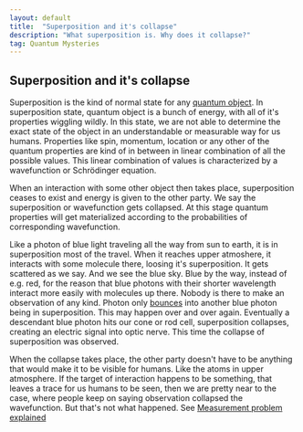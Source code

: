 ```yaml
---
layout: default
title:  "Superposition and it's collapse"
description: "What superposition is. Why does it collapse?"
tag: Quantum Mysteries
---
```


## Superposition and it's collapse

Superposition is the kind of normal state for any [quantum object](https://veikkonyfors.github.io/blog/2022/04/16/quantum-objects.html). In superposition state, quantum object is a bunch of energy, with all of it's properties wiggling wildly. In this state, we are not able to determine the exact state of the object in an understandable or measurable way for us humans. Properties like spin, momentum, location or any other of the quantum properties are kind of in between in linear combination of all the possible values. This linear combination of values is characterized by a wavefunction or Schrödinger equation.

When an interaction with some other object then takes place, superposition ceases to exist and energy is given to the other party. We say the superposition or wavefunction gets collapsed. At this stage quantum properties will get materialized according to the probabilities of corresponding wavefunction.

Like a photon of blue light traveling all the way from sun to earth, it is in superposition most of the travel. When it reaches upper atmoshere, it interacts with some molecule there, loosing it's superposition. It gets scattered as we say. And we see the blue sky. Blue by the way, instead of e.g. red, for the reason that blue photons with their shorter wavelength interact more easily with molecules up there.
Nobody is there to make an observation of any kind. Photon only [bounces](https://veikkonyfors.github.io/blog/2022/02/08/what-is-light.html#photon_bouncing) into another blue photon being in superposition. This may happen over and over again. Eventually a descendant blue photon hits our cone or rod cell, superposition collapses, creating an electric signal into optic nerve. This time the collapse of superposition was observed.

When the collapse takes place, the other party doesn't have to be anything that would make it to be visible for humans. Like the atoms in upper atmosphere. If the target of interaction happens to be something, that leaves a trace for us humans to be seen, then we are pretty near to the case, where people keep on saying observation collapsed the wavefunction. But that's not what happened. See [Measurement problem explained](https://veikkonyfors.github.io/blog/2022/03/21/measurement-problem-explained.html)

